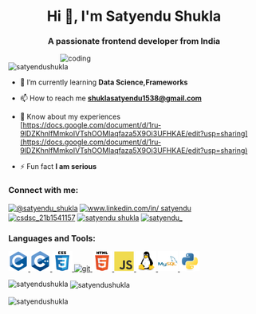 <h1 align="center">Hi 👋, I'm Satyendu Shukla</h1>
<h3 align="center">A passionate frontend developer from India</h3>
<img align="right" alt="coding" width="400" src="https://camo.githubusercontent.com/cae12fddd9d6982901d82580bdf321d81fb299141098ca1c2d4891870827bf17/68747470733a2f2f6d69726f2e6d656469756d2e636f6d2f6d61782f313336302f302a37513379765349765f7430696f4a2d5a2e676966">
<p align="left"> <img src="https://komarev.com/ghpvc/?username=satyendushukla&label=Profile%20views&color=0e75b6&style=flat" alt="satyendushukla" /> </p>

- 🌱 I’m currently learning **Data Science,Frameworks**

- 📫 How to reach me **shuklasatyendu1538@gmail.com**

- 📄 Know about my experiences [https://docs.google.com/document/d/1ru-9lDZKhnlfMmkoIVTshOOMlaqfaza5X9Oi3UFHKAE/edit?usp=sharing](https://docs.google.com/document/d/1ru-9lDZKhnlfMmkoIVTshOOMlaqfaza5X9Oi3UFHKAE/edit?usp=sharing)

- ⚡ Fun fact **I am serious**

<h3 align="left">Connect with me:</h3>
<p align="left">
<a href="https://twitter.com/@satyendu_shukla" target="blank"><img align="center" src="https://raw.githubusercontent.com/rahuldkjain/github-profile-readme-generator/master/src/images/icons/Social/twitter.svg" alt="@satyendu_shukla" height="30" width="40" /></a>
<a href="https://linkedin.com/in/www.linkedin.com/in/ satyendu" target="blank"><img align="center" src="https://raw.githubusercontent.com/rahuldkjain/github-profile-readme-generator/master/src/images/icons/Social/linked-in-alt.svg" alt="www.linkedin.com/in/ satyendu" height="30" width="40" /></a>
<a href="https://www.hackerrank.com/csdsc_21b1541157" target="blank"><img align="center" src="https://raw.githubusercontent.com/rahuldkjain/github-profile-readme-generator/master/src/images/icons/Social/hackerrank.svg" alt="csdsc_21b1541157" height="30" width="40" /></a>
<a href="https://www.leetcode.com/satyendu shukla" target="blank"><img align="center" src="https://raw.githubusercontent.com/rahuldkjain/github-profile-readme-generator/master/src/images/icons/Social/leet-code.svg" alt="satyendu shukla" height="30" width="40" /></a>
<a href="https://auth.geeksforgeeks.org/user/satyendu_" target="blank"><img align="center" src="https://raw.githubusercontent.com/rahuldkjain/github-profile-readme-generator/master/src/images/icons/Social/geeks-for-geeks.svg" alt="satyendu_" height="30" width="40" /></a>
</p>

<h3 align="left">Languages and Tools:</h3>
<p align="left"> <a href="https://www.cprogramming.com/" target="_blank" rel="noreferrer"> <img src="https://raw.githubusercontent.com/devicons/devicon/master/icons/c/c-original.svg" alt="c" width="40" height="40"/> </a> <a href="https://www.w3schools.com/cpp/" target="_blank" rel="noreferrer"> <img src="https://raw.githubusercontent.com/devicons/devicon/master/icons/cplusplus/cplusplus-original.svg" alt="cplusplus" width="40" height="40"/> </a> <a href="https://www.w3schools.com/css/" target="_blank" rel="noreferrer"> <img src="https://raw.githubusercontent.com/devicons/devicon/master/icons/css3/css3-original-wordmark.svg" alt="css3" width="40" height="40"/> </a> <a href="https://git-scm.com/" target="_blank" rel="noreferrer"> <img src="https://www.vectorlogo.zone/logos/git-scm/git-scm-icon.svg" alt="git" width="40" height="40"/> </a> <a href="https://www.w3.org/html/" target="_blank" rel="noreferrer"> <img src="https://raw.githubusercontent.com/devicons/devicon/master/icons/html5/html5-original-wordmark.svg" alt="html5" width="40" height="40"/> </a> <a href="https://developer.mozilla.org/en-US/docs/Web/JavaScript" target="_blank" rel="noreferrer"> <img src="https://raw.githubusercontent.com/devicons/devicon/master/icons/javascript/javascript-original.svg" alt="javascript" width="40" height="40"/> </a> <a href="https://www.linux.org/" target="_blank" rel="noreferrer"> <img src="https://raw.githubusercontent.com/devicons/devicon/master/icons/linux/linux-original.svg" alt="linux" width="40" height="40"/> </a> <a href="https://www.mysql.com/" target="_blank" rel="noreferrer"> <img src="https://raw.githubusercontent.com/devicons/devicon/master/icons/mysql/mysql-original-wordmark.svg" alt="mysql" width="40" height="40"/> </a> <a href="https://www.python.org" target="_blank" rel="noreferrer"> <img src="https://raw.githubusercontent.com/devicons/devicon/master/icons/python/python-original.svg" alt="python" width="40" height="40"/> </a> </p>

<p><img align="left" src="https://github-readme-stats.vercel.app/api/top-langs?username=satyendushukla&show_icons=true&locale=en&layout=compact" alt="satyendushukla" /></p>

<p>&nbsp;<img align="center" src="https://github-readme-stats.vercel.app/api?username=satyendushukla&show_icons=true&locale=en" alt="satyendushukla" /></p>

<p><img align="center" src="https://github-readme-streak-stats.herokuapp.com/?user=satyendushukla&" alt="satyendushukla" /></p>
